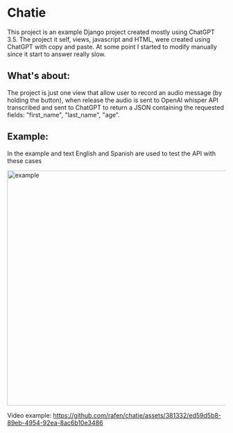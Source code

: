 # Chatie

This project is an example Django project created mostly using ChatGPT 3.5.
The project it self, views, javascript and HTML, were created using ChatGPT with copy and paste.
At some point I started to modify manually since it start to answer really slow.

## What's about:

The project is just one view that allow user to record an audio message (by holding the button), when release the audio is sent to OpenAI whisper API transcribed and sent to ChatGPT to return a JSON containing the requested fields: "first_name", "last_name", "age".

## Example:

In the example and text English and Spanish are used to test the API with these cases

<img width="542" alt="example" src="https://github.com/rafen/chatie/assets/381332/6311d503-dc39-4730-9097-0e7a5334a445">

Video example:
https://github.com/rafen/chatie/assets/381332/ed59d5b8-89eb-4954-92ea-8ac6b10e3486

